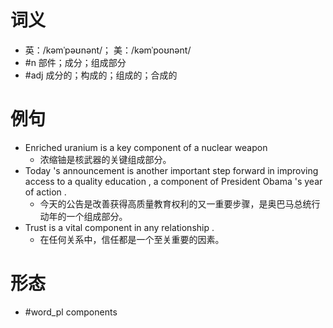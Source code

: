 # 词义
- 英：/kəmˈpəʊnənt/； 美：/kəmˈpoʊnənt/
- #n 部件；成分；组成部分
- #adj 成分的；构成的；组成的；合成的
# 例句
- Enriched uranium is a key component of a nuclear weapon
	- 浓缩铀是核武器的关键组成部分。
- Today 's announcement is another important step forward in improving access to a quality education , a component of President Obama 's year of action .
	- 今天的公告是改善获得高质量教育权利的又一重要步骤，是奥巴马总统行动年的一个组成部分。
- Trust is a vital component in any relationship .
	- 在任何关系中，信任都是一个至关重要的因素。
# 形态
- #word_pl components
